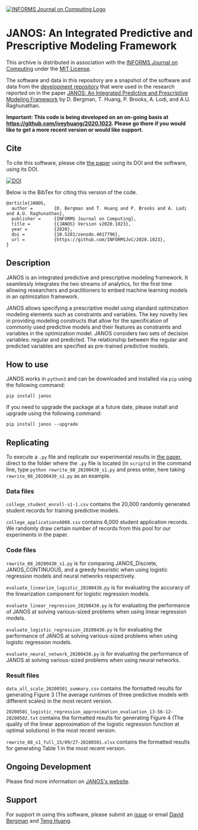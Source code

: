 [![INFORMS Journal on Computing Logo](https://INFORMSJoC.github.io/logos/INFORMS_Journal_on_Computing_Header.jpg)](https://pubsonline.informs.org/journal/ijoc)

# JANOS: An Integrated Predictive and Prescriptive Modeling Framework

This archive is distributed in association with the [INFORMS Journal on
Computing](https://pubsonline.informs.org/journal/ijoc) under the [MIT License](LICENSE).

The software and data in this repository are a snapshot of the software and data
from the [development repository](https://github.com/iveyhuang/2020.1023)
that were used in the research reported on in the paper 
[JANOS: An Integrated Predictive and Prescriptive Modeling Framework](https://pubsonline.informs.org/doi/10.1287/ijoc.2020.1023) by D. Bergman, 
T. Huang, P. Brooks, A. Lodi, and A.U. Raghunathan. 

**Important: This code is being developed on an on-going basis at 
https://github.com/iveyhuang/2020.1023. Please go there if you would like to
get a more recent version or would like support.**

## Cite

To cite this software, please cite [the paper](https://arxiv.org/abs/1911.09461) using its DOI and the software, using its DOI.

[![DOI](https://zenodo.org/badge/288628730.svg)](https://zenodo.org/badge/latestdoi/288628730)

Below is the BibTex for citing this version of the code.

```
@article{JANOS,
  author =        {D. Bergman and T. Huang and P. Brooks and A. Lodi and A.U. Raghunathan},  
  publisher =     {INFORMS Journal on Computing},
  title =         {{JANOS} Version v2020.1023},
  year =          {2020},
  doi =           {10.5281/zenodo.4017796},
  url =           {https://github.com/INFORMSJoC/2020.1023},
}
```

## Description

JANOS is an integrated predictive and prescriptive modeling framework. It seamlessly integrates the two streams of analytics, for the first time allowing researchers and practitioners to embed machine learning models in an optimization framework.

JANOS allows specifying a prescriptive model using standard optimization modeling elements such as constraints and variables. The key novelty lies in providing modeling constructs that allow for the specification of commonly used predictive models and their features as constraints and variables in the optimization model. JANOS considers two sets of decision variables: regular and predicted. The relationship between the regular and predicted variables are specified as pre-trained predictive models.


## How to use

JANOS works in `python3` and can be downloaded and installed via `pip` using the following command:

`pip install janos`

If you need to upgrade the package at a future date, please install and upgrade using the following command:

`pip install janos --upgrade`

## Replicating

To execute a `.py` file and replicate our experimental results in [the paper](https://arxiv.org/abs/1911.09461), direct to the folder where the `.py` file is located (in `scripts`) in the command line, type `python rewrite_08_20200430_s1.py` and press enter, here taking `rewrite_08_20200430_s1.py` as an example.

### Data files
`college_student_enroll-s1-1.csv` contains the 20,000 randomly generated student records for training predictive models.

`college_applications6000.csv` contains 6,000 student application records. We randomly draw certain number of records from this pool for our experiments in the paper.


### Code files

`rewrite_08_20200430_s1.py` is for comparing JANOS_Discrete, JANOS_CONTINUOUS, and a greedy heuristic when using logistic regression models and neural networks respectively.

`evaluate_linearize_logistic_20200430.py` is for evaluating the accuracy of the linearization component for logistic regression models.

`evaluate_linear_regression_20200430.py` is for evaluating the performance of JANOS at solving various-sized problems when using linear regression models.

`evaluate_logistic_regression_20200430.py` is for evaluating the performance of JANOS at solving various-sized problems when using logistic regression models.

`evaluate_neural_network_20200430.py` is for evaluating the performance of JANOS at solving various-sized problems when using neural networks.

### Result files

`data_all_scale_20200501_summary.csv` contains the formatted results for generating Figure 3 (The average runtimes of three predictive models with different scales) in the most recent version.

`20200501_logistic_regression_approximation_evaluation_13-56-12-20200502.txt` contains the formatted results for generating Figure 4 (The quality of the linear approximation of the logistic regression function at optimal solutions) in the most recent version.

`rewrite_08_s1_full_15/09/27-20200501.xlsx` contains the formatted results for generating Table 1 in the most recent version.

## Ongoing Development

Please find more information on [JANOS's website](http://janos.opt-operations.com).

## Support

For support in using this software,  please submit an
[issue](https://github.com/iveyhuang/2020.2023/issues) or email [David Bergman](mailto:david.bergman@uconn.edu) and [Teng Huang](mailto:teng.huang@uconn.edu).
 

